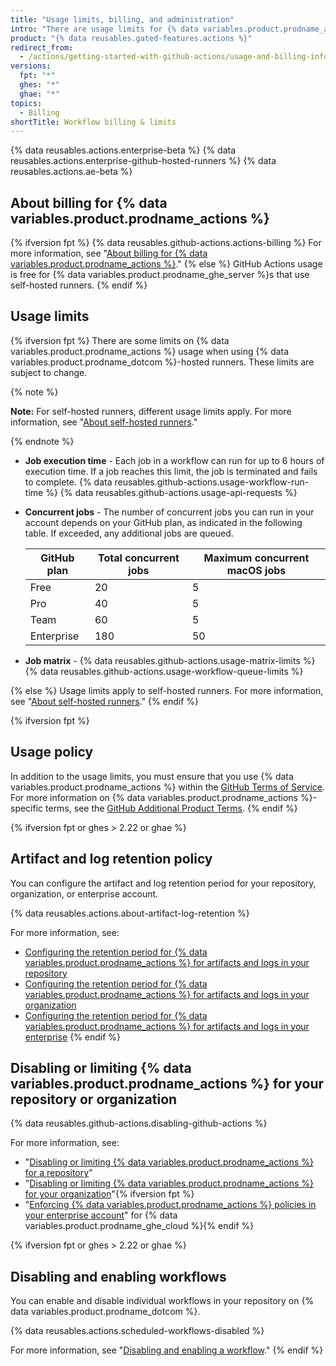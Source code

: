 ```yaml
---
title: "Usage limits, billing, and administration"
intro: "There are usage limits for {% data variables.product.prodname_actions %} workflows. Usage charges apply to repositories that go beyond the amount of free minutes and storage for a repository."
product: "{% data reusables.gated-features.actions %}"
redirect_from:
  - /actions/getting-started-with-github-actions/usage-and-billing-information-for-github-actions
versions:
  fpt: "*"
  ghes: "*"
  ghae: "*"
topics:
  - Billing
shortTitle: Workflow billing & limits
---
```


{% data reusables.actions.enterprise-beta %}
{% data reusables.actions.enterprise-github-hosted-runners %}
{% data reusables.actions.ae-beta %}

## About billing for {% data variables.product.prodname_actions %}

{% ifversion fpt %}
{% data reusables.github-actions.actions-billing %} For more information, see "[About billing for {% data variables.product.prodname_actions %}](/billing/managing-billing-for-github-actions/about-billing-for-github-actions)."
{% else %}
GitHub Actions usage is free for {% data variables.product.prodname_ghe_server %}s that use self-hosted runners.
{% endif %}

## Usage limits

{% ifversion fpt %}
There are some limits on {% data variables.product.prodname_actions %} usage when using {% data variables.product.prodname_dotcom %}-hosted runners. These limits are subject to change.

{% note %}

**Note:** For self-hosted runners, different usage limits apply. For more information, see "[About self-hosted runners](/actions/hosting-your-own-runners/about-self-hosted-runners/#usage-limits)."

{% endnote %}

- **Job execution time** - Each job in a workflow can run for up to 6 hours of execution time. If a job reaches this limit, the job is terminated and fails to complete.
  {% data reusables.github-actions.usage-workflow-run-time %}
  {% data reusables.github-actions.usage-api-requests %}
- **Concurrent jobs** - The number of concurrent jobs you can run in your account depends on your GitHub plan, as indicated in the following table. If exceeded, any additional jobs are queued.

  | GitHub plan | Total concurrent jobs | Maximum concurrent macOS jobs |
  | ----------- | --------------------- | ----------------------------- |
  | Free        | 20                    | 5                             |
  | Pro         | 40                    | 5                             |
  | Team        | 60                    | 5                             |
  | Enterprise  | 180                   | 50                            |

- **Job matrix** - {% data reusables.github-actions.usage-matrix-limits %}
  {% data reusables.github-actions.usage-workflow-queue-limits %}

{% else %}
Usage limits apply to self-hosted runners. For more information, see "[About self-hosted runners](/actions/hosting-your-own-runners/about-self-hosted-runners/#usage-limits)."
{% endif %}

{% ifversion fpt %}

## Usage policy

In addition to the usage limits, you must ensure that you use {% data variables.product.prodname_actions %} within the [GitHub Terms of Service](/articles/github-terms-of-service/). For more information on {% data variables.product.prodname_actions %}-specific terms, see the [GitHub Additional Product Terms](/github/site-policy/github-additional-product-terms#a-actions-usage).
{% endif %}

{% ifversion fpt or ghes > 2.22 or ghae %}

## Artifact and log retention policy

You can configure the artifact and log retention period for your repository, organization, or enterprise account.

{% data reusables.actions.about-artifact-log-retention %}

For more information, see:

- [Configuring the retention period for {% data variables.product.prodname_actions %} for artifacts and logs in your repository](/github/administering-a-repository/configuring-the-retention-period-for-github-actions-artifacts-and-logs-in-your-repository)
- [Configuring the retention period for {% data variables.product.prodname_actions %} for artifacts and logs in your organization](/organizations/managing-organization-settings/configuring-the-retention-period-for-github-actions-artifacts-and-logs-in-your-organization)
- [Configuring the retention period for {% data variables.product.prodname_actions %} for artifacts and logs in your enterprise](/github/setting-up-and-managing-your-enterprise/configuring-the-retention-period-for-github-actions-artifacts-and-logs-in-your-enterprise-account)
  {% endif %}

## Disabling or limiting {% data variables.product.prodname_actions %} for your repository or organization

{% data reusables.github-actions.disabling-github-actions %}

For more information, see:

- "[Disabling or limiting {% data variables.product.prodname_actions %} for a repository](/github/administering-a-repository/disabling-or-limiting-github-actions-for-a-repository)"
- "[Disabling or limiting {% data variables.product.prodname_actions %} for your organization](/organizations/managing-organization-settings/disabling-or-limiting-github-actions-for-your-organization)"{% ifversion fpt %}
- "[Enforcing {% data variables.product.prodname_actions %} policies in your enterprise account](/github/setting-up-and-managing-your-enterprise/enforcing-github-actions-policies-in-your-enterprise-account)" for {% data variables.product.prodname_ghe_cloud %}{% endif %}

{% ifversion fpt or ghes > 2.22 or ghae %}

## Disabling and enabling workflows

You can enable and disable individual workflows in your repository on {% data variables.product.prodname_dotcom %}.

{% data reusables.actions.scheduled-workflows-disabled %}

For more information, see "[Disabling and enabling a workflow](/actions/managing-workflow-runs/disabling-and-enabling-a-workflow)."
{% endif %}
